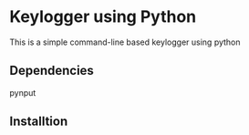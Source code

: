 # Keylogger using Python

This is a simple command-line based keylogger using python 


## Dependencies

pynput

## Installtion


